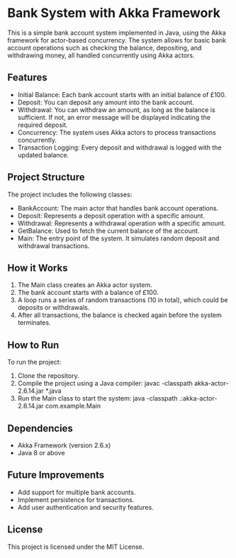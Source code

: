 Bank System with Akka Framework
================================

This is a simple bank account system implemented in Java, using the Akka framework for actor-based concurrency. The system allows for basic bank account operations such as checking the balance, depositing, and withdrawing money, all handled concurrently using Akka actors.

Features
--------

- Initial Balance: Each bank account starts with an initial balance of £100.
- Deposit: You can deposit any amount into the bank account.
- Withdrawal: You can withdraw an amount, as long as the balance is sufficient. If not, an error message will be displayed indicating the required deposit.
- Concurrency: The system uses Akka actors to process transactions concurrently.
- Transaction Logging: Every deposit and withdrawal is logged with the updated balance.

Project Structure
-----------------

The project includes the following classes:

- BankAccount: The main actor that handles bank account operations.
- Deposit: Represents a deposit operation with a specific amount.
- Withdrawal: Represents a withdrawal operation with a specific amount.
- GetBalance: Used to fetch the current balance of the account.
- Main: The entry point of the system. It simulates random deposit and withdrawal transactions.

How it Works
------------

1. The Main class creates an Akka actor system.
2. The bank account starts with a balance of £100.
3. A loop runs a series of random transactions (10 in total), which could be deposits or withdrawals.
4. After all transactions, the balance is checked again before the system terminates.

How to Run
----------

To run the project:

1. Clone the repository.
2. Compile the project using a Java compiler:
   javac -classpath akka-actor-2.6.14.jar *.java
3. Run the Main class to start the system:
   java -classpath .:akka-actor-2.6.14.jar com.example.Main

Dependencies
------------

- Akka Framework (version 2.6.x)
- Java 8 or above

Future Improvements
-------------------

- Add support for multiple bank accounts.
- Implement persistence for transactions.
- Add user authentication and security features.

License
-------

This project is licensed under the MIT License.
